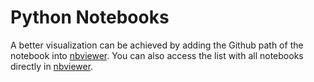 # Python Notebooks

A better visualization can be achieved by adding the Github path of the notebook into [nbviewer](https://nbviewer.jupyter.org/).
You can also access the list with all notebooks directly in [nbviewer](https://nbviewer.jupyter.org/github/rogergranada/_utilsdev/tree/master/Notebook/).
